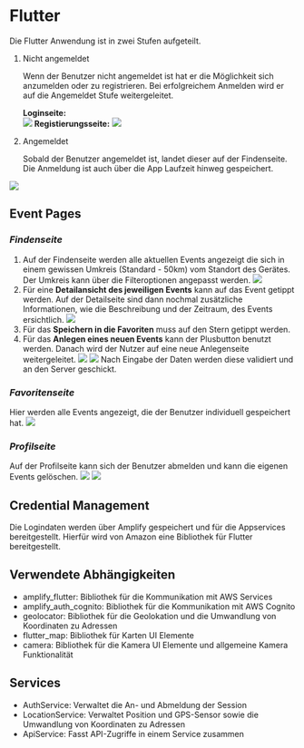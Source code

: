 # Flutter
Die Flutter Anwendung ist in zwei Stufen aufgeteilt.
1. Nicht angemeldet
    
    Wenn der Benutzer nicht angemeldet ist hat er die Möglichkeit sich anzumelden oder zu registrieren. Bei erfolgreichem Anmelden wird er auf die Angemeldet Stufe weitergeleitet.

    __Loginseite:__    
    ![](images/flutter_screenshot1.png)
    __Registierungsseite:__
    ![](images/flutter_screenshot2.png)

1. Angemeldet
    
    Sobald der Benutzer angemeldet ist, landet dieser auf der Findenseite. Die Anmeldung ist auch über die App Laufzeit hinweg gespeichert.

![](images/flutter_page_navigation.png)

## Event Pages

### _Findenseite_

1. Auf der Findenseite werden alle aktuellen Events angezeigt die sich in einem gewissen Umkreis (Standard - 50km) vom Standort des Gerätes. Der Umkreis kann über die Filteroptionen angepasst werden.
![](images/flutter_screenshot3.png)
1. Für eine __Detailansicht des jeweiligen Events__ kann auf das Event getippt werden. Auf der Detailseite sind dann nochmal zusätzliche Informationen, wie die Beschreibung und der Zeitraum, des Events ersichtlich.
![](images/flutter_screenshot10.png)
1. Für das __Speichern in die Favoriten__ muss auf den Stern getippt werden.
1. Für das __Anlegen eines neuen Events__ kann der Plusbutton benutzt werden. Danach wird der Nutzer auf eine neue Anlegenseite weitergeleitet.
![](images/flutter_screenshot5.png)
![](images/flutter_screenshot6.png)
Nach Eingabe der Daten werden diese validiert und an den Server geschickt.
### _Favoritenseite_
Hier werden alle Events angezeigt, die der Benutzer individuell gespeichert hat.
![](images/flutter_screenshot4.png)
### _Profilseite_
Auf der Profilseite kann sich der Benutzer abmelden und kann die eigenen Events gelöschen.
![](images/flutter_screenshot8.png)
![](images/flutter_screenshot9.png)

## Credential Management

Die Logindaten werden über Amplify gespeichert und für die Appservices bereitgestellt. Hierfür wird von Amazon eine Bibliothek für Flutter bereitgestellt.

## Verwendete Abhängigkeiten

- amplify_flutter: Bibliothek für die Kommunikation mit AWS Services
- amplify_auth_cognito: Bibliothek für die Kommunikation mit AWS Cognito
- geolocator: Bibliothek für die Geolokation und die Umwandlung von Koordinaten zu Adressen
- flutter_map: Bibliothek für Karten UI Elemente
- camera: Bibliothek für die Kamera UI Elemente und allgemeine Kamera Funktionalität


## Services

- AuthService: Verwaltet die An- und Abmeldung der Session
- LocationService: Verwaltet Position und GPS-Sensor sowie die Umwandlung von Koordinaten zu Adressen
- ApiService: Fasst API-Zugriffe in einem Service zusammen
